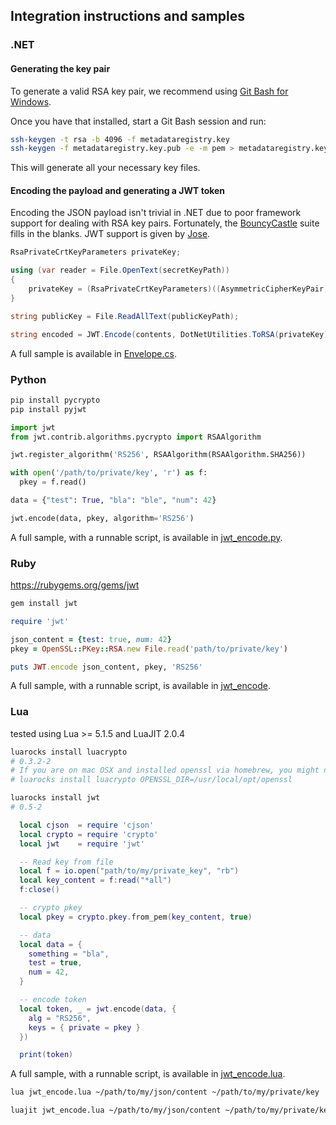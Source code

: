 ## Integration instructions and samples

### .NET

#### Generating the key pair

To generate a valid RSA key pair, we recommend using
[Git Bash for Windows](https://git-scm.com/downloads).

Once you have that installed, start a Git Bash session and run:

```bash
ssh-keygen -t rsa -b 4096 -f metadataregistry.key
ssh-keygen -f metadataregistry.key.pub -e -m pem > metadataregistry.key.pem
```

This will generate all your necessary key files.

#### Encoding the payload and generating a JWT token

Encoding the JSON payload isn't trivial in .NET due to poor framework support
for dealing with RSA key pairs. Fortunately, the
[BouncyCastle](https://www.bouncycastle.org/) suite fills in the blanks. JWT
support is given by [Jose](https://github.com/dvsekhvalnov/jose-jwt).

```csharp
RsaPrivateCrtKeyParameters privateKey;

using (var reader = File.OpenText(secretKeyPath))
{
    privateKey = (RsaPrivateCrtKeyParameters)((AsymmetricCipherKeyPair)new PemReader(reader).ReadObject()).Private;
}

string publicKey = File.ReadAllText(publicKeyPath);

string encoded = JWT.Encode(contents, DotNetUtilities.ToRSA(privateKey), JwsAlgorithm.RS256);
```

A full sample is available in [Envelope.cs](samples/dotnet/Envelope.cs).

### Python

```bash
pip install pycrypto
pip install pyjwt
```

```python
import jwt
from jwt.contrib.algorithms.pycrypto import RSAAlgorithm

jwt.register_algorithm('RS256', RSAAlgorithm(RSAAlgorithm.SHA256))

with open('/path/to/private/key', 'r') as f:
  pkey = f.read()

data = {"test": True, "bla": "ble", "num": 42}

jwt.encode(data, pkey, algorithm='RS256')
```

A full sample, with a runnable script, is available in [jwt_encode.py](samples/python/jwt_encode.py).

### Ruby

https://rubygems.org/gems/jwt

```bash
gem install jwt
```

```ruby
require 'jwt'

json_content = {test: true, num: 42}
pkey = OpenSSL::PKey::RSA.new File.read('path/to/private/key')

puts JWT.encode json_content, pkey, 'RS256'
```

A full sample, with a runnable script, is available in [jwt_encode](../bin/jwt_encode).


### Lua

tested using Lua >= 5.1.5 and LuaJIT 2.0.4

```bash
luarocks install luacrypto
# 0.3.2-2
# If you are on mac OSX and installed openssl via homebrew, you might need to determine the OPENSSL_DIR. i.e:
# luarocks install luacrypto OPENSSL_DIR=/usr/local/opt/openssl

luarocks install jwt
# 0.5-2
```

```lua
  local cjson  = require 'cjson'
  local crypto = require 'crypto'
  local jwt    = require 'jwt'

  -- Read key from file
  local f = io.open("path/to/my/private_key", "rb")
  local key_content = f:read("*all")
  f:close()

  -- crypto pkey
  local pkey = crypto.pkey.from_pem(key_content, true)

  -- data
  local data = {
    something = "bla",
    test = true,
    num = 42,
  }

  -- encode token
  local token, _ = jwt.encode(data, {
    alg = "RS256",
    keys = { private = pkey }
  })

  print(token)
```

A full sample, with a runnable script, is available in [jwt_encode.lua](samples/lua/jwt_encode.lua).

```bash
lua jwt_encode.lua ~/path/to/my/json/content ~/path/to/my/private/key

luajit jwt_encode.lua ~/path/to/my/json/content ~/path/to/my/private/key
```
